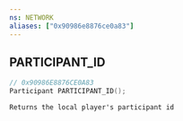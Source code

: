 ```yaml
---
ns: NETWORK
aliases: ["0x90986e8876ce0a83"]
---
```

## PARTICIPANT_ID

```c
// 0x90986E8876CE0A83
Participant PARTICIPANT_ID();
```

```
Returns the local player's participant id
```
